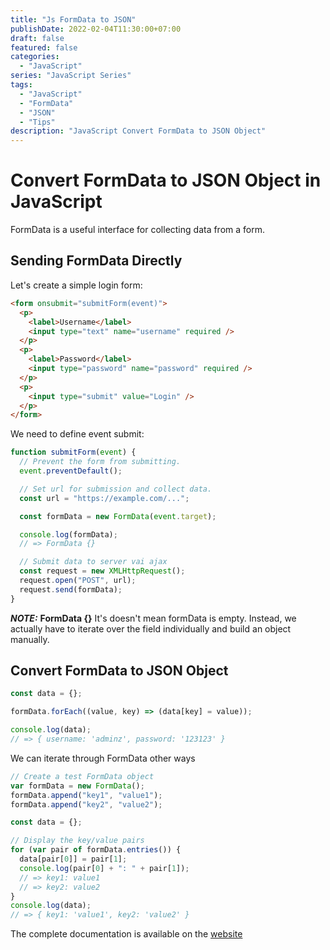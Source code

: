 ```yaml
---
title: "Js FormData to JSON"
publishDate: 2022-02-04T11:30:00+07:00
draft: false
featured: false
categories:
  - "JavaScript"
series: "JavaScript Series"
tags:
  - "JavaScript"
  - "FormData"
  - "JSON"
  - "Tips"
description: "JavaScript Convert FormData to JSON Object"
---
```


# Convert FormData to JSON Object in JavaScript

FormData is a useful interface for collecting data from a form.

## Sending FormData Directly

Let's create a simple login form:

```html
<form onsubmit="submitForm(event)">
  <p>
    <label>Username</label>
    <input type="text" name="username" required />
  </p>
  <p>
    <label>Password</label>
    <input type="password" name="password" required />
  </p>
  <p>
    <input type="submit" value="Login" />
  </p>
</form>
```

We need to define event submit:

```javascript
function submitForm(event) {
  // Prevent the form from submitting.
  event.preventDefault();

  // Set url for submission and collect data.
  const url = "https://example.com/...";

  const formData = new FormData(event.target);

  console.log(formData);
  // => FormData {}

  // Submit data to server vai ajax
  const request = new XMLHttpRequest();
  request.open("POST", url);
  request.send(formData);
}
```

**_NOTE:_** **FormData {}** It's doesn't mean formData is empty. Instead, we actually have to iterate over the field individually and build an object manually.

## Convert FormData to JSON Object

```javascript
const data = {};

formData.forEach((value, key) => (data[key] = value));

console.log(data);
// => { username: 'adminz', password: '123123' }
```

We can iterate through FormData other ways

```javascript
// Create a test FormData object
var formData = new FormData();
formData.append("key1", "value1");
formData.append("key2", "value2");

const data = {};

// Display the key/value pairs
for (var pair of formData.entries()) {
  data[pair[0]] = pair[1];
  console.log(pair[0] + ": " + pair[1]);
  // => key1: value1
  // => key2: value2
}
console.log(data);
// => { key1: 'value1', key2: 'value2' }
```

The complete documentation is available on the [website](https://developer.mozilla.org/en-US/docs/Web/API/FormData/entries)
